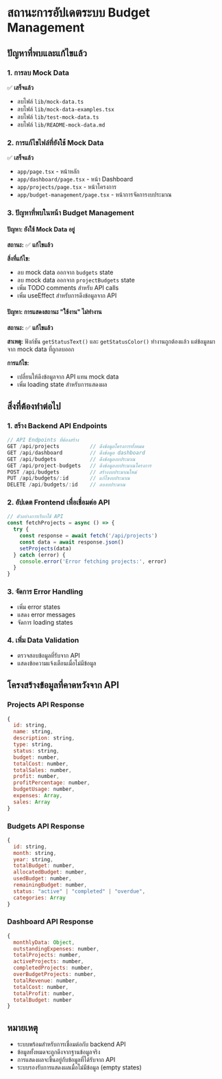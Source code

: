# สถานะการอัปเดตระบบ Budget Management

## ปัญหาที่พบและแก้ไขแล้ว

### 1. การลบ Mock Data
✅ **เสร็จแล้ว**
- ลบไฟล์ `lib/mock-data.ts`
- ลบไฟล์ `lib/mock-data-examples.tsx`
- ลบไฟล์ `lib/test-mock-data.ts`
- ลบไฟล์ `lib/README-mock-data.md`

### 2. การแก้ไขไฟล์ที่ยังใช้ Mock Data
✅ **เสร็จแล้ว**
- `app/page.tsx` - หน้าหลัก
- `app/dashboard/page.tsx` - หน้า Dashboard
- `app/projects/page.tsx` - หน้าโครงการ
- `app/budget-management/page.tsx` - หน้าการจัดการงบประมาณ

### 3. ปัญหาที่พบในหน้า Budget Management

#### ปัญหา: ยังใช้ Mock Data อยู่
**สถานะ:** ✅ **แก้ไขแล้ว**

**สิ่งที่แก้ไข:**
- ลบ mock data ออกจาก `budgets` state
- ลบ mock data ออกจาก `projectBudgets` state
- เพิ่ม TODO comments สำหรับ API calls
- เพิ่ม useEffect สำหรับการดึงข้อมูลจาก API

#### ปัญหา: การแสดงสถานะ "ใช้งาน" ไม่ทำงาน
**สถานะ:** ✅ **แก้ไขแล้ว**

**สาเหตุ:** ฟังก์ชัน `getStatusText()` และ `getStatusColor()` ทำงานถูกต้องแล้ว แต่ข้อมูลมาจาก mock data ที่ถูกลบออก

**การแก้ไข:**
- เปลี่ยนให้ดึงข้อมูลจาก API แทน mock data
- เพิ่ม loading state สำหรับการแสดงผล

## สิ่งที่ต้องทำต่อไป

### 1. สร้าง Backend API Endpoints
```javascript
// API Endpoints ที่ต้องสร้าง
GET /api/projects          // ดึงข้อมูลโครงการทั้งหมด
GET /api/dashboard         // ดึงข้อมูล dashboard
GET /api/budgets           // ดึงข้อมูลงบประมาณ
GET /api/project-budgets   // ดึงข้อมูลงบประมาณโครงการ
POST /api/budgets          // สร้างงบประมาณใหม่
PUT /api/budgets/:id       // แก้ไขงบประมาณ
DELETE /api/budgets/:id    // ลบงบประมาณ
```

### 2. อัปเดต Frontend เพื่อเชื่อมต่อ API
```javascript
// ตัวอย่างการเรียกใช้ API
const fetchProjects = async () => {
  try {
    const response = await fetch('/api/projects')
    const data = await response.json()
    setProjects(data)
  } catch (error) {
    console.error('Error fetching projects:', error)
  }
}
```

### 3. จัดการ Error Handling
- เพิ่ม error states
- แสดง error messages
- จัดการ loading states

### 4. เพิ่ม Data Validation
- ตรวจสอบข้อมูลที่รับจาก API
- แสดงข้อความแจ้งเตือนเมื่อไม่มีข้อมูล

## โครงสร้างข้อมูลที่คาดหวังจาก API

### Projects API Response
```javascript
{
  id: string,
  name: string,
  description: string,
  type: string,
  status: string,
  budget: number,
  totalCost: number,
  totalSales: number,
  profit: number,
  profitPercentage: number,
  budgetUsage: number,
  expenses: Array,
  sales: Array
}
```

### Budgets API Response
```javascript
{
  id: string,
  month: string,
  year: string,
  totalBudget: number,
  allocatedBudget: number,
  usedBudget: number,
  remainingBudget: number,
  status: "active" | "completed" | "overdue",
  categories: Array
}
```

### Dashboard API Response
```javascript
{
  monthlyData: Object,
  outstandingExpenses: number,
  totalProjects: number,
  activeProjects: number,
  completedProjects: number,
  overBudgetProjects: number,
  totalRevenue: number,
  totalCost: number,
  totalProfit: number,
  totalBudget: number
}
```

## หมายเหตุ
- ระบบพร้อมสำหรับการเชื่อมต่อกับ backend API
- ข้อมูลทั้งหมดจะถูกดึงจากฐานข้อมูลจริง
- การแสดงผลจะขึ้นอยู่กับข้อมูลที่ได้รับจาก API
- ระบบรองรับการแสดงผลเมื่อไม่มีข้อมูล (empty states)
